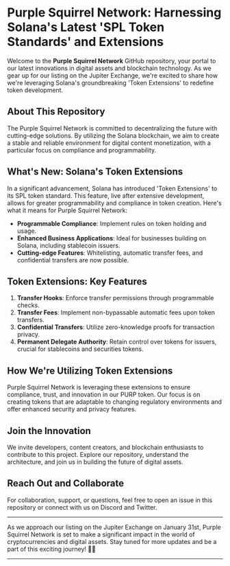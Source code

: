 Purple Squirrel Network: Harnessing Solana's Latest 'SPL Token Standards' and Extensions
======================================================================

Welcome to the **Purple Squirrel Network** GitHub repository, your portal to our latest innovations in digital assets and blockchain technology. As we gear up for our listing on the Jupiter Exchange, we're excited to share how we're leveraging Solana's groundbreaking 'Token Extensions' to redefine token development.

About This Repository
---------------------

The Purple Squirrel Network is committed to decentralizing the future with cutting-edge solutions. By utilizing the Solana blockchain, we aim to create a stable and reliable environment for digital content monetization, with a particular focus on compliance and programmability.

What's New: Solana's Token Extensions
-------------------------------------

In a significant advancement, Solana has introduced 'Token Extensions' to its SPL token standard. This feature, live after extensive development, allows for greater programmability and compliance in token creation. Here's what it means for Purple Squirrel Network:

*   **Programmable Compliance**: Implement rules on token holding and usage.
*   **Enhanced Business Applications**: Ideal for businesses building on Solana, including stablecoin issuers.
*   **Cutting-edge Features**: Whitelisting, automatic transfer fees, and confidential transfers are now possible.

Token Extensions: Key Features
------------------------------

1.  **Transfer Hooks**: Enforce transfer permissions through programmable checks.
2.  **Transfer Fees**: Implement non-bypassable automatic fees upon token transfers.
3.  **Confidential Transfers**: Utilize zero-knowledge proofs for transaction privacy.
4.  **Permanent Delegate Authority**: Retain control over tokens for issuers, crucial for stablecoins and securities tokens.

How We're Utilizing Token Extensions
------------------------------------

Purple Squirrel Network is leveraging these extensions to ensure compliance, trust, and innovation in our PURP token. Our focus is on creating tokens that are adaptable to changing regulatory environments and offer enhanced security and privacy features.

Join the Innovation
-------------------

We invite developers, content creators, and blockchain enthusiasts to contribute to this project. Explore our repository, understand the architecture, and join us in building the future of digital assets.

Reach Out and Collaborate
-------------------------

For collaboration, support, or questions, feel free to open an issue in this repository or connect with us on Discord and Twitter.

* * *

As we approach our listing on the Jupiter Exchange on January 31st, Purple Squirrel Network is set to make a significant impact in the world of cryptocurrencies and digital assets. Stay tuned for more updates and be a part of this exciting journey! 🚀🌟

* * *

